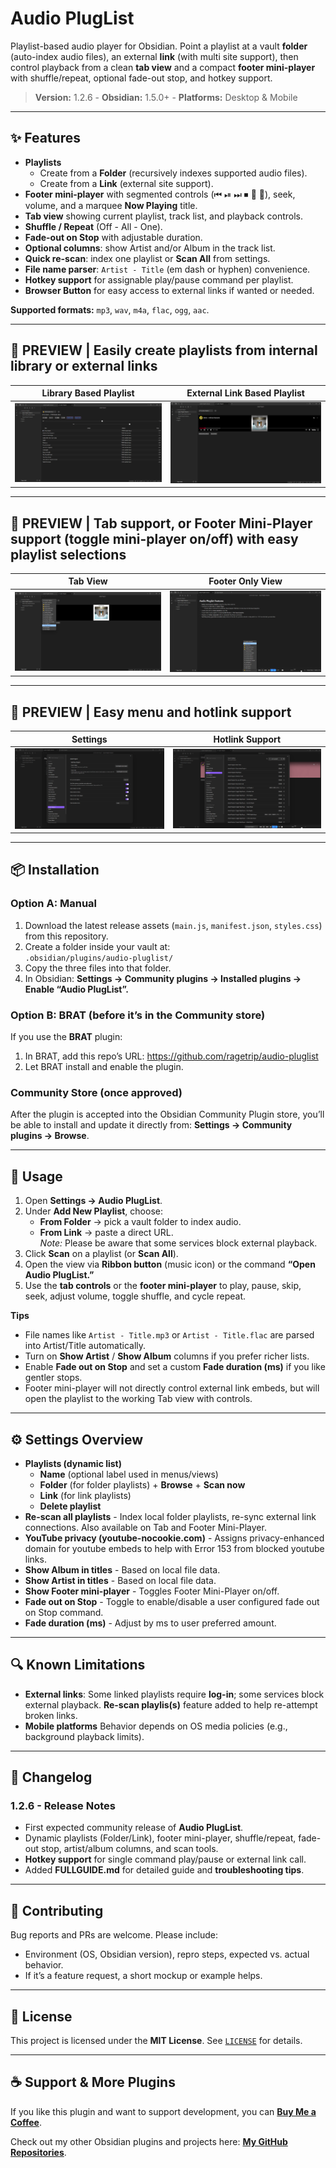 # Audio PlugList

Playlist-based audio player for Obsidian. Point a playlist at a vault **folder** (auto-index audio files), an external **link** (with multi site support), then control playback from a clean **tab view** and a compact **footer mini-player** with shuffle/repeat, optional fade-out stop, and hotkey support.

> **Version:** 1.2.6 - **Obsidian:** 1.5.0+ - **Platforms:** Desktop & Mobile

---

## ✨ Features

- **Playlists**
  - Create from a **Folder** (recursively indexes supported audio files).
  - Create from a **Link** (external site support).
- **Footer mini-player** with segmented controls (⏮ ⏯ ⏭ ⏹ 🔀 🔁), seek, volume, and a marquee **Now Playing** title.
- **Tab view** showing current playlist, track list, and playback controls.
- **Shuffle / Repeat** (Off - All - One).
- **Fade-out on Stop** with adjustable duration.
- **Optional columns**: show Artist and/or Album in the track list.
- **Quick re-scan**: index one playlist or **Scan All** from settings.
- **File name parser**: `Artist - Title` (em dash or hyphen) convenience.
- **Hotkey support** for assignable play/pause command per playlist.
- **Browser Button** for easy access to external links if wanted or needed.

**Supported formats:** `mp3`, `wav`, `m4a`, `flac`, `ogg`, `aac`.

---

## 📸 PREVIEW | Easily create playlists from internal library or external links
| Library Based Playlist | External Link Based Playlist |
| --- | --- |
| ![Settings](https://raw.githubusercontent.com/ragetrip/audio-pluglist/main/repo-assets/1.2.6/Audio-Pluglist-LibraryPlaylist-(1.2.6).png) | ![Settings](https://raw.githubusercontent.com/ragetrip/audio-pluglist/main/repo-assets/1.2.6/Audio-Pluglist-LinkPlaylist-(1.2.6).png) |

---

## 📸 PREVIEW | Tab support, or Footer Mini-Player support (toggle mini-player on/off) with easy playlist selections
| Tab View | Footer Only View |
| --- | --- |
| ![Settings](https://raw.githubusercontent.com/ragetrip/audio-pluglist/main/repo-assets/1.2.6/Audio-Pluglist-PlaylistSelection-(1.2.6).png) | ![Settings](https://raw.githubusercontent.com/ragetrip/audio-pluglist/main/repo-assets/1.2.6/Audio-Pluglist-FooterMiniPlayer-(1.2.6).png) |

---

## 📸 PREVIEW | Easy menu and hotlink support
| Settings | Hotlink Support |
| --- | --- |
| ![Settings](https://raw.githubusercontent.com/ragetrip/audio-pluglist/main/repo-assets/1.2.6/Audio-Pluglist-Settings-(1.2.6).png) | ![Settings](https://raw.githubusercontent.com/ragetrip/audio-pluglist/main/repo-assets/1.2.6/Audio-Pluglist-HotkeySupport-(1.2.6).png) |

---

## 📦 Installation

### Option A: Manual
1. Download the latest release assets (`main.js`, `manifest.json`, `styles.css`) from this repository.
2. Create a folder inside your vault at:  
   `.obsidian/plugins/audio-pluglist/`
3. Copy the three files into that folder.
4. In Obsidian: **Settings → Community plugins → Installed plugins → Enable “Audio PlugList”.**

### Option B: BRAT (before it’s in the Community store)
If you use the **BRAT** plugin:
1. In BRAT, add this repo’s URL: https://github.com/ragetrip/audio-pluglist
2. Let BRAT install and enable the plugin.

### Community Store (once approved)
After the plugin is accepted into the Obsidian Community Plugin store, you’ll be able to install and update it directly from:
**Settings → Community plugins → Browse**.

---

## 🚀 Usage

1. Open **Settings → Audio PlugList**.
2. Under **Add New Playlist**, choose:
   - **From Folder** → pick a vault folder to index audio.
   - **From Link** → paste a direct URL.  
     *Note:* Please be aware that some services block external playback.
3. Click **Scan** on a playlist (or **Scan All**).
4. Open the view via **Ribbon button** (music icon) or the command **“Open Audio PlugList.”**
5. Use the **tab controls** or the **footer mini-player** to play, pause, skip, seek, adjust volume, toggle shuffle, and cycle repeat.

**Tips**  
- File names like `Artist - Title.mp3` or `Artist - Title.flac` are parsed into Artist/Title automatically.
- Turn on **Show Artist** / **Show Album** columns if you prefer richer lists.
- Enable **Fade out on Stop** and set a custom **Fade duration (ms)** if you like gentler stops.
- Footer mini-player will not directly control external link embeds, but will open the playlist to the working Tab view with controls.

---

## ⚙️ Settings Overview

- **Playlists (dynamic list)**
  - **Name** (optional label used in menus/views)
  - **Folder** (for folder playlists) + **Browse** + **Scan now**
  - **Link** (for link playlists)
  - **Delete playlist**
- **Re-scan all playlists** - Index local folder playlists, re-sync external link connections. Also available on Tab and Footer Mini-Player.
- **YouTube privacy (youtube-nocookie.com)** - Assigns privacy-enhanced domain for youtube embeds to help with Error 153 from blocked youtube links.
- **Show Album in titles** - Based on local file data.
- **Show Artist in titles** - Based on local file data.
- **Show Footer mini-player** - Toggles Footer Mini-Player on/off.
- **Fade out on Stop** - Toggle to enable/disable a user configured fade out on Stop command.
- **Fade duration (ms)** - Adjust by ms to user preferred amount.

---

## 🔍 Known Limitations

- **External links**: Some linked playlists require **log-in**; some services block external playback. **Re-scan playlis(s)** feature added to help re-attempt broken links.
- **Mobile platforms** Behavior depends on OS media policies (e.g., background playback limits).

---

## 📝 Changelog

### 1.2.6 - Release Notes
- First expected community release of **Audio PlugList**.
- Dynamic playlists (Folder/Link), footer mini-player, shuffle/repeat, fade-out stop, artist/album columns, and scan tools.
- **Hotkey support** for single command play/pause or external link call.
- Added **FULLGUIDE.md** for detailed guide and **troubleshooting tips**.

---

## 🤝 Contributing

Bug reports and PRs are welcome. Please include:
- Environment (OS, Obsidian version), repro steps, expected vs. actual behavior.
- If it’s a feature request, a short mockup or example helps.

---

## 📄 License

This project is licensed under the **MIT License**. See [`LICENSE`](./LICENSE) for details.


---

## ☕ Support & More Plugins

If you like this plugin and want to support development, you can [**Buy Me a Coffee**](https://buymeacoffee.com/ragetrip).  

Check out my other Obsidian plugins and projects here: [**My GitHub Repositories**](https://github.com/ragetrip?tab=repositories).
